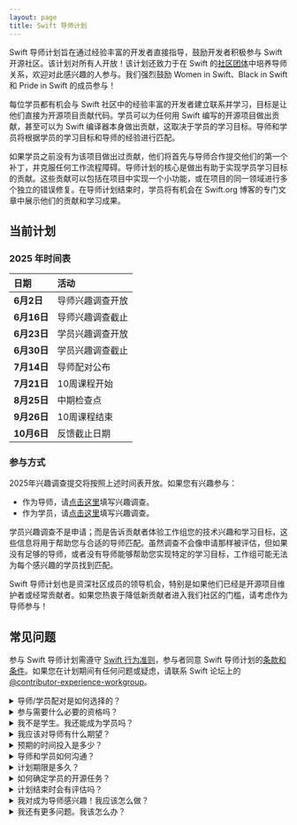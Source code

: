 ```yaml
---
layout: page
title: Swift 导师计划
---
```


Swift 导师计划旨在通过经验丰富的开发者直接指导，鼓励开发者积极参与 Swift 开源社区。该计划对所有人开放！该计划还致力于在 Swift 的[社区团体](/diversity/#community-groups)中培养导师关系，欢迎对此感兴趣的人参与。我们强烈鼓励 Women in Swift、Black in Swift 和 Pride in Swift 的成员参与！

每位学员都有机会与 Swift 社区中的经验丰富的开发者建立联系并学习，目标是让他们直接为开源项目贡献代码。学员可以为任何用 Swift 编写的开源项目做出贡献，甚至可以为 Swift 编译器本身做出贡献，这取决于学员的学习目标。导师和学员将根据学员的学习目标和导师的经验进行匹配。

如果学员之前没有为该项目做出过贡献，他们将首先与导师合作提交他们的第一个补丁，并克服任何工作流程障碍。导师计划的核心是做出有助于实现学员学习目标的贡献。这些贡献可以包括在项目中实现一个小功能，或在项目的同一领域进行多个独立的错误修复。在导师计划结束时，学员将有机会在 Swift.org 博客的专门文章中展示他们的贡献和学习成果。

## 当前计划

### 2025 年时间表

| 日期             | 活动                            |
|:-----------------|:---------------------------------|
| **6月2日**       |  导师兴趣调查开放    |
| **6月16日**      |  导师兴趣调查截止 |
| **6月23日**      |  学员兴趣调查开放    |
| **6月30日**      |  学员兴趣调查截止 |
| **7月14日**      |  导师配对公布   |
| **7月21日**      |  10周课程开始           |
| **8月25日**    |  中期检查点              |
| **9月26日** |  10周课程结束             |
| **10月6日**    |  反馈截止日期               |

### 参与方式

2025年兴趣调查提交将按照上述时间表开放。如果您有兴趣参与：

* 作为导师，请[点击这里][mentor survey]填写兴趣调查。
* 作为学员，请[点击这里][mentee survey]填写兴趣调查。

[mentor survey]: https://essentials.applesurveys.com/jfe/form/SV_0UuJQKrOLDnui7I
[mentee survey]: https://essentials.applesurveys.com/jfe/form/SV_55Z5pywWOkKTnZY

学员兴趣调查不是申请；而是告诉贡献者体验工作组您的技术兴趣和学习目标，这些信息将用于帮助您与合适的导师匹配。虽然调查不会像申请那样被评估，但如果没有足够的导师，或者没有导师能够帮助您实现特定的学习目标，工作组可能无法为每个感兴趣的学员找到匹配。

Swift 导师计划也是资深社区成员的领导机会，特别是如果他们已经是开源项目维护者或经常贡献者。如果您热衷于降低新贡献者进入我们社区的门槛，请考虑作为导师参与！

## 常见问题

参与 Swift 导师计划需遵守 [Swift 行为准则](/code-of-conduct)，参与者同意 Swift 导师计划的[条款和条件](/mentorship-tos/)。如果您在计划期间有任何问题或疑虑，请联系 Swift 论坛上的 [@contributor-experience-workgroup](https://forums.swift.org/new-message?groupname=contributor-experience-workgroup)。

<details class="download">
  <summary>导师/学员配对是如何选择的？</summary>

导师和学员各自填写兴趣调查。调查不是申请，而是告诉贡献者体验工作组参与者的兴趣、经验、学习目标等信息，这些信息将用于帮助工作组匹配导师-学员对。兴趣调查有一系列平行的问题，以帮助评估导师是否有合适的经验来帮助学员实现学习目标。例如，学员问卷询问学员对哪些具体技能/主题感兴趣，而导师问卷询问导师在哪些具体技能/主题方面有经验并可以帮助学员学习。如果没有足够的导师，或者没有合适的导师来帮助学员实现学习目标，潜在的学员将不会被匹配到导师。
</details>

<details class="download">
  <summary>参与需要什么必要的资格吗？</summary>

学员没有必要的资格要求 — 导师计划对任何18岁及以上愿意学习 Swift 的人开放！由于该计划旨在鼓励和帮助多样化的开发者克服障碍并积极参与 Swift 社区，贡献者体验工作组强烈鼓励 Women in Swift 和 Black in Swift 的成员参与。
导师必须是 Swift 社区的成员（例如，iOS 开发者、Swift 编译器贡献者等）。有导师经验是加分项，但不是必需的。
</details>

<details class="download">
  <summary>我不是学生。我还能成为学员吗？</summary>

是的！这个导师计划不仅限于学生。
</details>

<details class="download">
  <summary>我应该对导师有什么期望？</summary>

您可以期望导师在您为开源项目做出贡献时提供指导，对您的工作提供建设性反馈，分享他们自己的经验，并帮助您融入 Swift 社区！您不应该期望导师确保您的贡献被接受或为您分配工作。您也不应该期望导师直接教您。将您的导师视为助教而不是教师 — 他们可能会建议资源来帮助您学习，回答问题，并讨论您所学到的内容，但他们不期望就技术概念给您讲课。
</details>

<details class="download">
  <summary>预期的时间投入是多少？</summary>

导师每周至少需要分配半小时与学员会面。导师对可以决定如何在整个计划中分配这些时间。学员每周至少需要额外投入半小时用于他们的贡献工作。
</details>

<details class="download">
  <summary>导师和学员如何沟通？</summary>

大多数沟通预计将在 Swift 论坛上异步进行。导师对也可以决定通过视频聊天或类似方式进行"面对面"会面。
</details>

<details class="download">
  <summary>计划期限是多久？</summary>

10周。
</details>

<details class="download">
  <summary>如何确定学员的开源任务？</summary>

如果学员没有想法，项目维护者和导师可能会确定适合项目新手的入门任务。例如，一个<a href="/contributing/#good-first-issues">好的第一个问题</a>。除了初始贡献之外，导师或学员可能会建议一些在预期时间投入内可实施的小"项目"。否则，每个开源项目都有无穷无尽的问题需要修复！参与者可以依赖开源项目的问题跟踪系统来识别这些任务。
</details>

<details class="download">
  <summary>计划结束时会有评估吗？</summary>

导师计划结束时没有正式的评估。但是，所有参与者都可以选择参加退出调查。Swift.org 博客上也会有一篇文章来突出学员的贡献和学习成果。
</details>

<details class="download">
  <summary>我对成为导师感兴趣！我应该怎么做？</summary>

如果您有兴趣作为导师参与，请填写<a href="https://essentials.applesurveys.com/jfe/form/SV_3CSIxEKQmL1MVhQ">导师兴趣调查</a>。
</details>

<details class="download">
  <summary>我还有更多问题。我该怎么办？</summary>

如果您有任何其他问题，请联系 Swift 论坛上的<a href="https://forums.swift.org/new-message?groupname=contributor-experience-workgroup">@contributor-experience-workgroup</a>！
</details>
